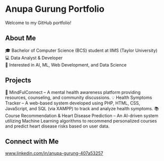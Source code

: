 # Anupa Gurung Portfolio
Welcome to my GitHub portfolio! 

## About Me
🎓 Bachelor of Computer Science (BCS) student at IIMS (Taylor University) 
💻 Data Analyst & Developer  
📌 Interested in AI, ML, Web Development, and Data Science

## Projects
🧠 MindFulConnect – A mental health awareness platform providing resources, counseling, and community discussions.
💡 Health Symptoms Tracker – A web-based system developed using PHP, HTML, CSS, JavaScript, and SQL (via XAMPP) to track and analyze health symptoms.
📚 Course Recommendation & Heart Disease Prediction – An AI-driven system utilizing Machine Learning algorithms to recommend personalized courses and predict heart disease risks based on user data.

## Connect with Me
www.linkedin.com/in/anupa-gurung-407a53257
